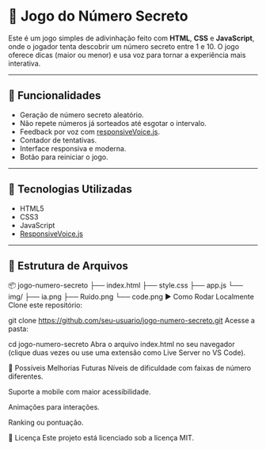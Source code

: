 # 🎯 Jogo do Número Secreto

Este é um jogo simples de adivinhação feito com **HTML**, **CSS** e **JavaScript**, onde o jogador tenta descobrir um número secreto entre 1 e 10. O jogo oferece dicas (maior ou menor) e usa voz para tornar a experiência mais interativa.

---

## 🚀 Funcionalidades

- Geração de número secreto aleatório.
- Não repete números já sorteados até esgotar o intervalo.
- Feedback por voz com [responsiveVoice.js](https://responsivevoice.org/).
- Contador de tentativas.
- Interface responsiva e moderna.
- Botão para reiniciar o jogo.

---

## 🧩 Tecnologias Utilizadas

- HTML5
- CSS3
- JavaScript
- [ResponsiveVoice.js](https://responsivevoice.org/)

---

## 📂 Estrutura de Arquivos

📦 jogo-numero-secreto
├── index.html
├── style.css
├── app.js
└── img/
    ├── ia.png
    ├── Ruido.png
    └── code.png
▶️ Como Rodar Localmente
Clone este repositório:

git clone https://github.com/seu-usuario/jogo-numero-secreto.git
Acesse a pasta:

cd jogo-numero-secreto
Abra o arquivo index.html no seu navegador (clique duas vezes ou use uma extensão como Live Server no VS Code).

📌 Possíveis Melhorias Futuras
Níveis de dificuldade com faixas de número diferentes.

Suporte a mobile com maior acessibilidade.

Animações para interações.

Ranking ou pontuação.

📄 Licença
Este projeto está licenciado sob a licença MIT.
